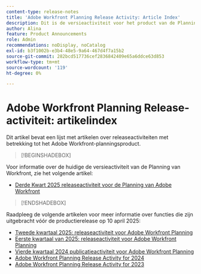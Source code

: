 ```yaml
---
content-type: release-notes
title: 'Adobe Workfront Planning Release Activity: Article Index'
description: Dit is de versieactiviteit voor het product van de Planning van Adobe Workfront.
author: Alina
feature: Product Announcements
role: Admin
recommendations: noDisplay, noCatalog
exl-id: b3f1002b-e3b4-48e5-9a64-467d4f7a15b2
source-git-commit: 282bcd517736cef2836842409e65a6ddce63d853
workflow-type: tm+mt
source-wordcount: '119'
ht-degree: 0%

---
```


# Adobe Workfront Planning Release-activiteit: artikelindex

Dit artikel bevat een lijst met artikelen over releaseactiviteiten met betrekking tot het Adobe Workfront-planningsproduct.

>[!BEGINSHADEBOX]

Voor informatie over de huidige de versieactiviteit van de Planning van Workfront, zie het volgende artikel:

* [Derde Kwart 2025 releaseactiviteit voor de Planning van Adobe Workfront](/help/quicksilver/product-announcements/product-releases/planning-release-activity/planning-release-activity-25-q3.md)

>[!ENDSHADEBOX]

<!-- for every new release, add the new release page in the first bullet (above) and move that first note to the list below; update the date of the most recent release in the statement below-->

Raadpleeg de volgende artikelen voor meer informatie over functies die zijn uitgebracht vóór de productierelease op 10 april 2025:

* [Tweede kwartaal 2025: releaseactiviteit voor Adobe Workfront Planning](/help/quicksilver/product-announcements/product-releases/planning-release-activity/planning-release-activity-25-q2.md)
* [Eerste kwartaal van 2025: releaseactiviteit voor Adobe Workfront Planning](/help/quicksilver/product-announcements/product-releases/planning-release-activity/planning-release-activity-25-q1.md)
* [Vierde kwartaal 2024 publicatieactiviteit voor Adobe Workfront Planning](/help/quicksilver/product-announcements/product-releases/planning-release-activity/planning-release-activity-24-q4.md)
* [Adobe Workfront Planning Release Activity for 2024](/help/quicksilver/planning/general/release-activity.md)
* [Adobe Workfront Planning Release Activity for 2023](/help/quicksilver/planning/general/release-activity-archives-2023.md)
